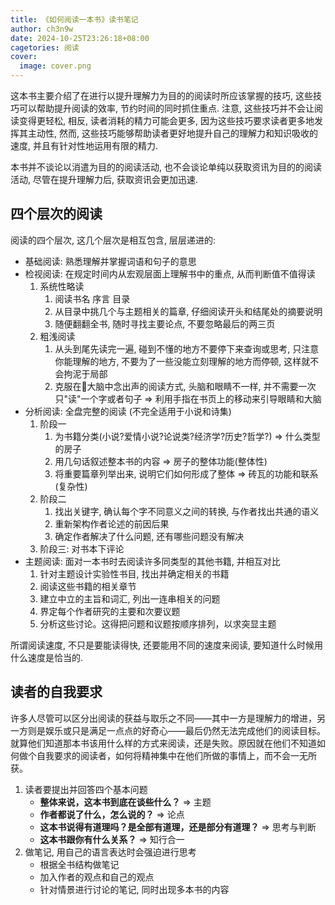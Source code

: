 ```yaml
---
title: 《如何阅读一本书》读书笔记
author: ch3n9w
date: 2024-10-25T23:26:18+08:00
cagetories: 阅读
cover:
  image: cover.png
---
```


这本书主要介绍了在进行以提升理解力为目的的阅读时所应该掌握的技巧, 这些技巧可以帮助提升阅读的效率, 节约时间的同时抓住重点. 注意, 这些技巧并不会让阅读变得更轻松, 相反, 读者消耗的精力可能会更多, 因为这些技巧要求读者更多地发挥其主动性, 然而, 这些技巧能够帮助读者更好地提升自己的理解力和知识吸收的速度, 并且有针对性地运用有限的精力.

本书并不谈论以消遣为目的的阅读活动, 也不会谈论单纯以获取资讯为目的的阅读活动, 尽管在提升理解力后, 获取资讯会更加迅速.

## 四个层次的阅读

阅读的四个层次, 这几个层次是相互包含, 层层递进的:

- 基础阅读: 熟悉理解并掌握词语和句子的意思
- 检视阅读: 在规定时间内从宏观层面上理解书中的重点, 从而判断值不值得读
	1. 系统性略读
		1. 阅读书名 序言 目录
		2. 从目录中挑几个与主题相关的篇章, 仔细阅读开头和结尾处的摘要说明
		3. 随便翻翻全书, 随时寻找主要论点, 不要忽略最后的两三页
	2. 粗浅阅读
		1. 从头到尾先读完一遍, 碰到不懂的地方不要停下来查询或思考, 只注意你能理解的地方, 不要为了一些没能立刻理解的地方而停顿, 这样就不会拘泥于局部
		2. 克服在🧠大脑中念出声的阅读方式, 头脑和眼睛不一样, 并不需要一次只"读"一个字或者句子 => 利用手指在书页上的移动来引导眼睛和大脑
- 分析阅读: 全盘完整的阅读 (不完全适用于小说和诗集)
	1. 阶段一
		1. 为书籍分类(小说?爱情小说?论说类?经济学?历史?哲学?) => 什么类型的房子
		2. 用几句话叙述整本书的内容 => 房子的整体功能(整体性)
		3. 将重要篇章列举出来, 说明它们如何形成了整体 => 砖瓦的功能和联系(复杂性)
	2. 阶段二
		1. 找出关键字, 确认每个字不同意义之间的转换, 与作者找出共通的语义
		2. 重新架构作者论述的前因后果
		3. 确定作者解决了什么问题, 还有哪些问题没有解决
	3. 阶段三: 对书本下评论
- 主题阅读: 面对一本书时去阅读许多同类型的其他书籍, 并相互对比
	1. 针对主题设计实验性书目, 找出并确定相关的书籍
	2. 阅读这些书籍的相关章节
	3. 建立中立的主旨和词汇, 列出一连串相关的问题
	4. 界定每个作者研究的主要和次要议题
	5. 分析这些讨论。这得把问题和议题按顺序排列，以求突显主题


所谓阅读速度, 不只是要能读得快, 还要能用不同的速度来阅读, 要知道什么时候用什么速度是恰当的.

## 读者的自我要求

许多人尽管可以区分出阅读的获益与取乐之不同——其中一方是理解力的增进，另一方则是娱乐或只是满足一点点的好奇心——最后仍然无法完成他们的阅读目标。就算他们知道那本书该用什么样的方式来阅读，还是失败。原因就在他们不知道如何做个自我要求的阅读者，如何将精神集中在他们所做的事情上，而不会一无所获。

1. 读者要提出并回答四个基本问题
	- **整体来说，这本书到底在谈些什么？** => 主题
	- **作者都说了什么，怎么说的？** => 论点
	- **这本书说得有道理吗？是全部有道理，还是部分有道理？** => 思考与判断
	- **这本书跟你有什么关系？** => 知行合一
2. 做笔记, 用自己的语言表达时会强迫进行思考
	- 根据全书结构做笔记
	- 加入作者的观点和自己的观点
	- 针对情景进行讨论的笔记, 同时出现多本书的内容

